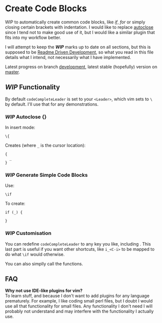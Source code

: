 # Create Code Blocks

WIP to automatically create common code blocks, like *if*, *for* or simply closing certain brackets with indentation. I would like to replace [autoclose](https://github.com/Townk/vim-autoclose) since I tend not to make good use of it, but I would like a similar plugin that fits into my workflow better.

I will attempt to keep the _**WIP**_ marks up to date on all sections, but this is supposed to be [Readme Driven Development](https://tom.preston-werner.com/2010/08/23/readme-driven-development.html), so what you read in this file details what I intend, not necessarily what I have implemented.

Latest progress on branch [development](https://github.com/SonkeWohler/CreateCodeBlocks/development), latest stable (hopefully) version on [master](https://github.com/SonkeWohler/CreateCodeBlocks/master).

## _**WIP**_ Functionality

By default `codeCompleteLeader` is set to your `<Leader>`, which vim sets to `\` by default. I'll use that for any demonstrations.

### _**WIP**_ Autoclose {}

In insert mode:

```
\{
```

Creates (where `_` is the cursor location):

```
{
  _
}
```

### _**WIP**_ Generate Simple Code Blocks

Use:

```
\if
```

To create:

```
if (_) {

}
```

### _**WIP**_ Customisation

You can redefine `codeCompleteLeader` to any key you like, including <F24>. This last part is useful if you want other shortcuts, like `i_<C-i>` to be mapped to do what `\if` would otherwise.

You can also simplly call the functions.

## FAQ

**Why not use IDE-like plugins for vim?**  
To learn stuff, and because I don't want to add plugins for any language prematurely. For example, I like coding small perl files, but I doubt I would use all that functionality for small files. Any functionality I don't need I will probably not understand and may interfere with the functionality I actually use.
